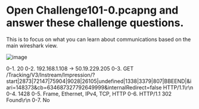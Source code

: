 # Open Challenge101-0.pcapng and answer these challenge questions. 

This is to focus on what you can learn about communications based on the main wireshark view.

![image](https://user-images.githubusercontent.com/47218880/68697729-0f8cf600-0545-11ea-854e-21cd80e74b07.png)

0-1. 20
0-2. 192.168.1.108 -> 50.19.229.205
0-3. GET /Tracking/V3/Instream/Impression/?start|2873|72147|75904|9028|26105|undefined|1338|3379|807|BBEEND|&iari=148373&cb=634687327792649999&internalRedirect=false HTTP/1.1\r\n
0-4. 1428
0-5. Frame, Ethernet, IPv4, TCP, HTTP
0-6. HTTP/1.1 302 Found\r\n
0-7. No